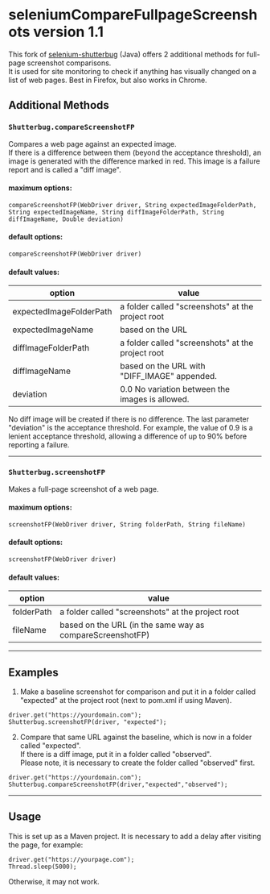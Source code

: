 # seleniumCompareFullpageScreenshots version 1.1
This fork of [selenium-shutterbug](https://github.com/assertthat/selenium-shutterbug) (Java) offers 2 additional methods for full-page screenshot comparisons.  
It is used for site monitoring to check if anything has visually changed on a list of web pages. Best in Firefox, but also works in Chrome.

## Additional Methods

### `Shutterbug.compareScreenshotFP`  
Compares a web page against an expected image.  
If there is a difference between them (beyond the acceptance threshold), an image is generated with the difference marked in red. This image is a failure report and is called a "diff image". 

#### maximum options:  
`compareScreenshotFP(WebDriver driver, String expectedImageFolderPath, String expectedImageName, String diffImageFolderPath, String diffImageName, Double deviation)`

#### default options: 
`compareScreenshotFP(WebDriver driver)`

#### default values:
option | value 
------- |------ 
expectedImageFolderPath | a folder called "screenshots" at the project root
expectedImageName | based on the URL
diffImageFolderPath | a folder called "screenshots" at the project root  
diffImageName | based on the URL with "DIFF_IMAGE" appended. 
deviation| 0.0  No variation between the images is allowed.  

No diff image will be created if there is no difference.
The last parameter "deviation" is the acceptance threshold. For example, the value of 0.9 is a lenient acceptance threshold, allowing a difference of up to 90% before reporting a failure.

---
  
### `Shutterbug.screenshotFP`  
Makes a full-page screenshot of a web page.

#### maximum options: 
`screenshotFP(WebDriver driver, String folderPath, String fileName)`

#### default options:  
`screenshotFP(WebDriver driver)`  
#### default values: 
option | value 
------- |------ 
folderPath| a folder called "screenshots" at the project root  
fileName | based on the URL (in the same way as compareScreenshotFP)

---  
## Examples
1. Make a baseline screenshot for comparison and put it in a folder called "expected" at the project root (next to pom.xml if using Maven).
```
driver.get("https://yourdomain.com");
Shutterbug.screenshotFP(driver, "expected");
```

2. Compare that same URL against the baseline, which is now in a folder called "expected".  
If there is a diff image, put it in a folder called "observed".  
Please note, it is necessary to create the folder called "observed" first.  
```
driver.get("https://yourdomain.com");
Shutterbug.compareScreenshotFP(driver,"expected","observed");
```
---
## Usage
This is set up as a Maven project.
It is necessary to add a delay after visiting the page, for example:
```
driver.get("https://yourpage.com");
Thread.sleep(5000);
```
Otherwise, it may not work.



